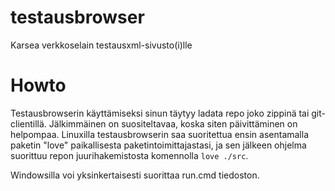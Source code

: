 # testausbrowser
Karsea verkkoselain testausxml-sivusto(i)lle

# Howto
Testausbrowserin käyttämiseksi sinun täytyy ladata repo joko zippinä tai git-clientillä. Jälkimmäinen on suositeltavaa, koska siten päivittäminen on helpompaa.
Linuxilla testausbrowserin saa suoritettua ensin asentamalla paketin "love" paikallisesta paketintoimittajastasi, ja sen jälkeen ohjelma suorittuu repon juurihakemistosta komennolla `love ./src`.

Windowsilla voi yksinkertaisesti suorittaa run.cmd tiedoston.